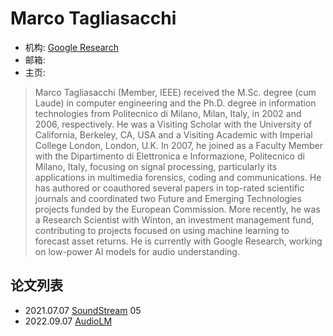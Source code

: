 # Marco Tagliasacchi

- 机构: [Google Research](../Institutions/Google_Research.md)
- 邮箱:
- 主页:

> Marco Tagliasacchi (Member, IEEE) received the M.Sc. degree (cum Laude) in computer engineering and the Ph.D. degree in information technologies from Politecnico di Milano, Milan, Italy, in 2002 and 2006, respectively. He was a Visiting Scholar with the University of California, Berkeley, CA, USA and a Visiting Academic with Imperial College London, London, U.K. In 2007, he joined as a Faculty Member with the Dipartimento di Elettronica e Informazione, Politecnico di Milano, Italy, focusing on signal processing, particularly its applications in multimedia forensics, coding and communications. He has authored or coauthored several papers in top-rated scientific journals and coordinated two Future and Emerging Technologies projects funded by the European Commission. More recently, he was a Research Scientist with Winton, an investment management fund, contributing to projects focused on using machine learning to forecast asset returns. He is currently with Google Research, working on low-power AI models for audio understanding.

## 论文列表

- 2021.07.07 [SoundStream](../Models/Speech_Neural_Codec/2021.07.07_SoundStream.md) 05
- 2022.09.07 [AudioLM](../Models/Speech_LLM/2022.09.07_AudioLM.md)